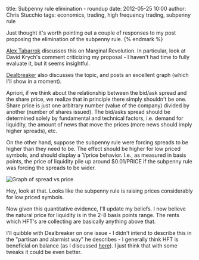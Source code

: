 title: Subpenny rule elimination - roundup
date: 2012-05-25 10:00
author: Chris Stucchio
tags: economics, trading, high frequency trading, subpenny rule




Just thought it's worth pointing out a couple of responses to my post proposing the elimination of the subpenny rule.
{% endmark %}

[Alex Tabarrok](http://marginalrevolution.com/marginalrevolution/2012/05/should-stocks-trade-in-0001-increments.html) discusses this on Marginal Revolution. In particular, look at David Krych's comment criticizing my proposal - I haven't had time to fully evaluate it, but it seems insightful.

[Dealbreaker](http://dealbreaker.com/2012/05/reducing-high-frequency-trading-by-regulating-it-less/) also discusses the topic, and posts an excellent graph (which I'll show in a moment).

Apriori, if we think about the relationship between the bid/ask spread and the share price, we realize that in principle there simply shouldn't be one. Share price is just one arbitrary number (value of the company) divided by another (number of shares issued). The bid/asks spread should be determined solely by fundamental and technical factors, i.e. demand for liquidity, the amount of news that move the prices (more news should imply higher spreads), etc.

On the other hand, suppose the subpenny rule were forcing spreads to be higher than they need to be. The effect should be higher for low priced symbols, and should display a 1/price behavior. I.e., as measured in basis points, the price of liquidity pile up around $0.01/PRICE if the subpenny rule was forcing the spreads to be wider.

![Graph of spread vs price](/blog_media/2012/subpenny_rule/price_vs_spread.jpg)

Hey, look at that. Looks like the subpenny rule is raising prices considerably for low priced symbols.

Now given this quantitative evidence, I'll update my beliefs. I now believe the natural price for liquidity is in the 2-8 basis points range. The rents which HFT's are collecting are basically anything above that.

I'll quibble with Dealbreaker on one issue - I didn't intend to describe this in the "partisan and alarmist way" he describes - I generally think HFT is beneficial on balance (as I discussed [here](hft_apology2.html)). I just think that with some tweaks it could be even better.
